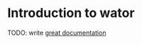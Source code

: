 # Introduction to wator

TODO: write [great documentation](http://jacobian.org/writing/what-to-write/)
